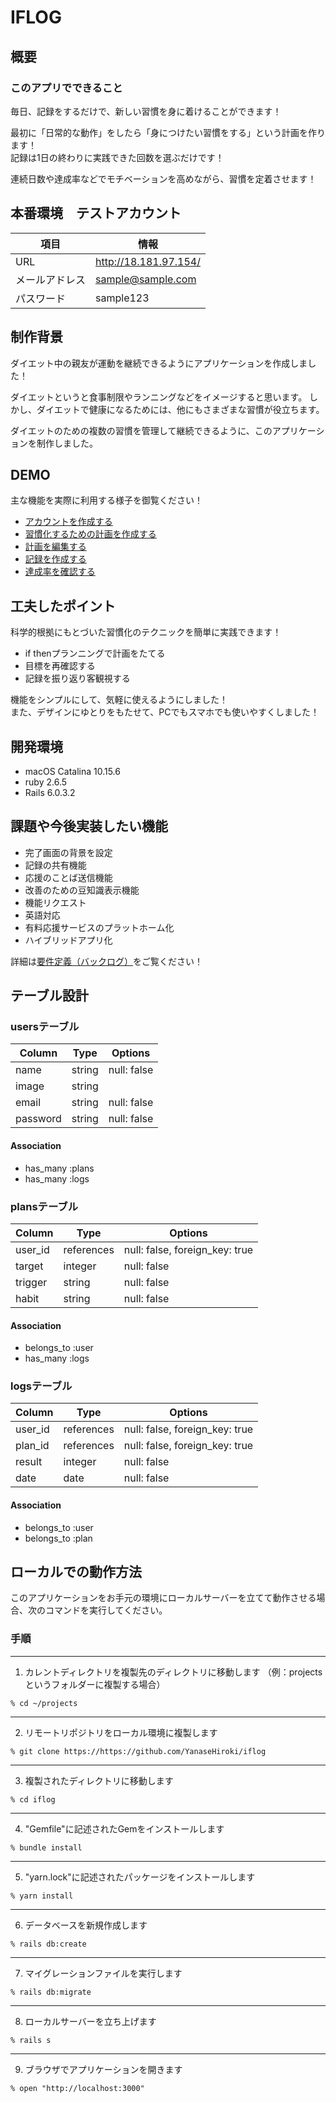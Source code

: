# IFLOG

## 概要
### このアプリでできること

毎日、記録をするだけで、新しい習慣を身に着けることができます！  
  
最初に「日常的な動作」をしたら「身につけたい習慣をする」という計画を作ります！  
記録は1日の終わりに実践できた回数を選ぶだけです！  
  
連続日数や達成率などでモチベーションを高めながら、習慣を定着させます！

## 本番環境　テストアカウント
| 項目      | 情報                    |
| ------- | --------------------- |
| URL     | http://18.181.97.154/ |
| メールアドレス | sample@sample.com     |
| パスワード   | sample123             |

## 制作背景

ダイエット中の親友が運動を継続できるようにアプリケーションを作成しました！ 

ダイエットというと食事制限やランニングなどをイメージすると思います。
しかし、ダイエットで健康になるためには、他にもさまざまな習慣が役立ちます。

ダイエットのための複数の習慣を管理して継続できるように、このアプリケーションを制作しました。

## DEMO
主な機能を実際に利用する様子を御覧ください！

- [アカウントを作成する](https://gyazo.com/7dadca602e43692e50d5f37eba81ec20)
- [習慣化するための計画を作成する](https://gyazo.com/27e0e8f975382d857200201b6c8ef1e8)
- [計画を編集する](https://gyazo.com/b15ff1b1f4c642754b89f8ddcd67d5cd)
- [記録を作成する](https://gyazo.com/c084e23f63317a126e58a009e0a39c82)
- [達成率を確認する](https://gyazo.com/2bf036149cd20eb384d6744363b1ab04)


## 工夫したポイント

科学的根拠にもとづいた習慣化のテクニックを簡単に実践できます！

- if thenプランニングで計画をたてる
- 目標を再確認する
- 記録を振り返り客観視する

機能をシンプルにして、気軽に使えるようにしました！  
また、デザインにゆとりをもたせて、PCでもスマホでも使いやすくしました！
 
## 開発環境

- macOS Catalina 10.15.6
- ruby 2.6.5
- Rails 6.0.3.2

## 課題や今後実装したい機能

- 完了画面の背景を設定  
- 記録の共有機能  
- 応援のことば送信機能  
- 改善のための豆知識表示機能  
- 機能リクエスト  
- 英語対応  
- 有料応援サービスのプラットホーム化  
- ハイブリッドアプリ化  

詳細は[要件定義（バックログ）](https://docs.google.com/spreadsheets/d/1oHi-bqbVLdo2Xz61wHPPGd-W_xaCKoI3LEHgxtrHK0I/edit?usp=sharing)をご覧ください！

## テーブル設計

### usersテーブル

| Column   | Type   | Options     |
| -------- | ------ | ----------- |
| name     | string | null: false |
| image    | string |             |
| email    | string | null: false |
| password | string | null: false |

#### Association

- has_many :plans
- has_many :logs

### plansテーブル

| Column  | Type       | Options                        |
| ------- | ---------- | ------------------------------ |
| user_id | references | null: false, foreign_key: true |
| target  | integer    | null: false                    |
| trigger | string     | null: false                    |
| habit   | string     | null: false                    |

#### Association

- belongs_to :user
- has_many :logs

### logsテーブル

| Column  | Type       | Options                        |
| ------- | ---------- | ------------------------------ |
| user_id | references | null: false, foreign_key: true |
| plan_id | references | null: false, foreign_key: true |
| result  | integer    | null: false                    |
| date    | date       | null: false                    |

#### Association

- belongs_to :user
- belongs_to :plan


## ローカルでの動作方法
このアプリケーションをお手元の環境にローカルサーバーを立てて動作させる場合、次のコマンドを実行してください。

### 手順
---
1. カレントディレクトリを複製先のディレクトリに移動します
（例：projectsというフォルダーに複製する場合）
```
% cd ~/projects
```
---
2. リモートリポジトリをローカル環境に複製します
```
% git clone https://https://github.com/YanaseHiroki/iflog
```
---
3. 複製されたディレクトリに移動します
```
% cd iflog
```
---
4. "Gemfile"に記述されたGemをインストールします
```
% bundle install
```
---
5. "yarn.lock"に記述されたパッケージをインストールします
```
% yarn install
```
---
6. データベースを新規作成します
```
% rails db:create
```
---
7. マイグレーションファイルを実行します
```
% rails db:migrate
```
---
8. ローカルサーバーを立ち上げます
```
% rails s
```
---
9. ブラウザでアプリケーションを開きます
```
% open "http://localhost:3000"
```
